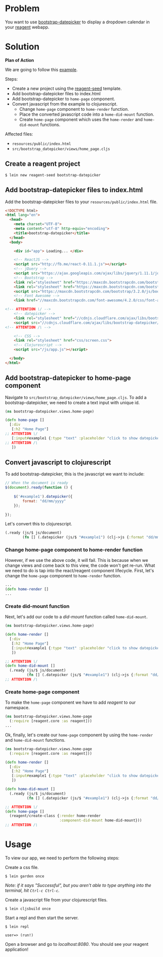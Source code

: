 # Problem

You want to use [bootstrap-datepicker](https://github.com/eternicode/bootstrap-datepicker) to display a dropdown calendar in your [reagent](https://github.com/reagent-project/reagent) webapp.

# Solution

**Plan of Action**

We are going to follow this [example](http://runnable.com/UmOlOZbXvZRqAABU/bootstrap-datepicker-example-text-input-with-specifying-date-format2).

Steps:

* Create a new project using the [reagent-seed](https://github.com/gadfly361/reagent-seed) template.
* Add bootstrap-datepicker files to index.html
* Add bootstrap-datepicker to `home-page` component.
* Convert javascript from the example to clojurescript.
    * Change `home-page` component to `home-render` function.
    * Place the converted javascript code into a `home-did-mount` function.
	* Create `home-page` component which uses the `home-render` and `home-did-mount` functions.

Affected files:

* `resources/public/index.html`
* `src/bootstrap_datepicker/views/home_page.cljs`

## Create a reagent project

```
$ lein new reagent-seed bootstrap-datepicker
```

## Add bootstrap-datepicker files to index.html

Add the bootstrap-datepicker files to your `resources/public/index.html` file.

```html
<!DOCTYPE html>
<html lang="en">
  <head>
    <meta charset="UTF-8">
    <meta content="utf-8" http-equiv="encoding">  
    <title>bootstrap-datepicker</title>
  </head>
  <body>

    <div id="app"> Loading... </div>

    <!-- ReactJS -->
    <script src="http://fb.me/react-0.11.1.js"></script>
    <!-- jQuery -->
    <script src="https://ajax.googleapis.com/ajax/libs/jquery/1.11.1/jquery.min.js"></script>
    <!-- Bootstrap -->
    <link rel="stylesheet" href="https://maxcdn.bootstrapcdn.com/bootstrap/3.2.0/css/bootstrap.min.css">
    <link rel="stylesheet" href="https://maxcdn.bootstrapcdn.com/bootstrap/3.2.0/css/bootstrap-theme.min.css">
    <script src="https://maxcdn.bootstrapcdn.com/bootstrap/3.2.0/js/bootstrap.min.js"></script>
    <!-- Font Awesome -->
    <link href="//maxcdn.bootstrapcdn.com/font-awesome/4.2.0/css/font-awesome.min.css" rel="stylesheet">

<!-- ATTENTION \/ -->
    <!-- datepicker -->
    <link rel="stylesheet" href="//cdnjs.cloudflare.com/ajax/libs/bootstrap-datepicker/1.3.0/css/datepicker3.min.css">
    <script src="//cdnjs.cloudflare.com/ajax/libs/bootstrap-datepicker/1.3.0/js/bootstrap-datepicker.min.js"></script>
<!-- ATTENTION /\ -->

    <!-- CSS -->
    <link rel="stylesheet" href="css/screen.css">
    <!-- Clojurescript -->
    <script src="/js/app.js"></script>

  </body>
</html>

```

## Add bootstrap-datepicker to home-page component

Navigate to `src/bootstrap_datepicker/views/home_page.cljs`. To add a bootstrap-datepicker, we need to create a text input with unique id.

```clojure
(ns bootstrap-datepicker.views.home-page)

(defn home-page []
  [:div
   [:h2 "Home Page"]
;; ATTENTION \/
   [:input#example1 {:type "text" :placeholder "click to show datepicker"}]
;; ATTENTION /\
   ])
```

## Convert javascript to clojurescript

To add bootstrap-datepicker, this is the javascript we want to include:

```javascript
// When the document is ready
$(document).ready(function () {
    
    $('#example1').datepicker({
        format: "dd/mm/yyyy"
    });
    
});
```

Let's convert this to clojurescript.

```clojure
(.ready (js/$ js/document) 
        (fn [] (.datepicker (js/$ "#example1") (clj->js {:format "dd/mm/yyyy"}))))
```

### Change home-page component to home-render function

However, if we use the above code, it will fail. This is because when we change views and come back to this view, the code won't get re-run.  What we need to do is tap into the react/reagent component lifecycle. First, let's change the `home-page` component to `home-render` function.

```clojure
...
(defn home-render []
...
```

### Create did-mount function

Next, let's add our code to a *did-mount* function called `home-did-mount`.

```clojure
(ns bootstrap-datepicker.views.home-page)

(defn home-render []
  [:div
   [:h2 "Home Page"]
   [:input#example1 {:type "text" :placeholder "click to show datepicker"}]
   ])

;; ATTENTION \/
(defn home-did-mount []
  (.ready (js/$ js/document) 
          (fn [] (.datepicker (js/$ "#example1") (clj->js {:format "dd/mm/yyyy"})))))
;; ATTENTION /\
```

### Create home-page component

To make the `home-page` component we have to add *reagent* to our namespace.

```clojure
(ns bootstrap-datepicker.views.home-page
  (:require [reagent.core :as reagent]))
...
```

Ok, finally, let's create our `home-page` component by using the `home-render` and `home-did-mount` functions.

```clojure
(ns bootstrap-datepicker.views.home-page
  (:require [reagent.core :as reagent]))

(defn home-render []
  [:div
   [:h2 "Home Page"]
   [:input#example1 {:type "text" :placeholder "click to show datepicker"}]
   ])

(defn home-did-mount []
  (.ready (js/$ js/document) 
          (fn [] (.datepicker (js/$ "#example1") (clj->js {:format "dd/mm/yyyy"})))))

;; ATTENTION \/
(defn home-page []
  (reagent/create-class {:render home-render
                         :component-did-mount home-did-mount}))
;; ATTENTION /\
```

# Usage

To view our app, we need to perform the following steps:

Create a css file.

```
$ lein garden once
```

*Note: if it says "Successful", but you aren't able to type anything into the terminal, hit `Ctrl-c Ctrl-c`.*

Create a javascript file from your clojurescript files.

```
$ lein cljsbuild once
```

Start a repl and then start the server.

```
$ lein repl

user=> (run!)
```

Open a browser and go to *localhost:8080*. You should see your reagent application!
